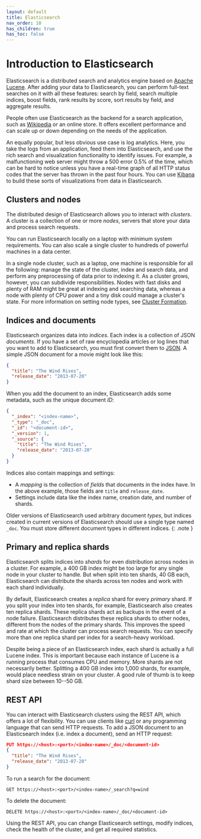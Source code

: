 ```yaml
---
layout: default
title: Elasticsearch
nav_order: 10
has_children: true
has_toc: false
---
```


# Introduction to Elasticsearch

Elasticsearch is a distributed search and analytics engine based on [Apache Lucene](https://lucene.apache.org/). After adding your data to Elasticsearch, you can perform full-text searches on it with all these features: search by field, search multiple indices, boost fields, rank results by score, sort results by field, and aggregate results.

People often use Elasticsearch as the backend for a search application, such as [Wikipedia](https://en.wikipedia.org/wiki/Wikipedia:FAQ/Technical#What_software_is_used_to_run_Wikipedia?) or an online store. It offers excellent performance and can scale up or down depending on the needs of the application.

An equally popular, but less obvious use case is log analytics. Here, you take the logs from an application, feed them into Elasticsearch, and use the rich search and visualization functionality to identify issues. For example, a malfunctioning web server might throw a 500 error 0.5% of the time, which can be hard to notice unless you have a real-time graph of all HTTP status codes that the server has thrown in the past four hours. You can use [Kibana](../kibana/) to build these sorts of visualizations from data in Elasticsearch.


## Clusters and nodes

The distributed design of Elasticsearch allows you to interact with *clusters*. A cluster is a collection of one or more *nodes*, servers that store your data and process search requests.

You can run Elasticsearch locally on a laptop with minimum system requirements. You can also scale a single cluster to hundreds of powerful machines in a data center.

In a single node cluster, such as a laptop, one machine is responsible for all the following: manage the state of the cluster, index and search data, and perform any preprocessing of data prior to indexing it. As a cluster grows, however, you can subdivide responsibilities. Nodes with fast disks and plenty of RAM might be great at indexing and searching data, whereas a node with plenty of CPU power and a tiny disk could manage a cluster's state. For more information on setting node types, see [Cluster Formation](cluster/).


## Indices and documents

Elasticsearch organizes data into *indices*. Each index is a collection of JSON *documents*. If you have a set of raw encyclopedia articles or log lines that you want to add to Elasticsearch, you must first convert them to [JSON](https://www.json.org/). A simple JSON document for a movie might look like this:

```json
{
  "title": "The Wind Rises",
  "release_date": "2013-07-20"
}
```

When you add the document to an index, Elasticsearch adds some metadata, such as the unique document *ID*:

```json
{
  "_index": "<index-name>",
  "_type": "_doc",
  "_id": "<document-id>",
  "_version": 1,
  "_source": {
    "title": "The Wind Rises",
    "release_date": "2013-07-20"
  }
}
```

Indices also contain mappings and settings:

- A *mapping* is the collection of *fields* that documents in the index have. In the above example, those fields are `title` and `release_date`.
- Settings include data like the index name, creation date, and number of shards.

Older versions of Elasticsearch used arbitrary document *types*, but indices created in current versions of Elasticsearch should use a single type named `_doc`. You must store different document types in different indices.
{: .note }


## Primary and replica shards

Elasticsearch splits indices into *shards* for even distribution across nodes in a cluster. For example, a 400 GB index might be too large for any single node in your cluster to handle. But when split into ten shards, 40 GB each, Elasticsearch can distribute the shards across ten nodes and work with each shard individually.

By default, Elasticsearch creates a *replica* shard for every *primary* shard. If you split your index into ten shards, for example, Elasticsearch also creates ten replica shards. These replica shards act as backups in the event of a node failure. Elasticsearch distributes these replica shards to other nodes, different from the nodes of the primary shards. This improves the speed and rate at which the cluster can process search requests. You can specify more than one replica shard per index for a search-heavy workload.

Despite being a piece of an Elasticsearch index, each shard is actually a full Lucene index. This is important because each instance of Lucene is a running process that consumes CPU and memory. More shards are not necessarily better. Splitting a 400 GB index into 1,000 shards, for example, would place needless strain on your cluster. A good rule of thumb is to keep shard size between 10--50 GB.


## REST API

You can interact with Elasticsearch clusters using the REST API, which offers a lot of flexibility. You can use clients like [curl](https://curl.haxx.se/) or any programming language that can send HTTP requests. To add a JSON document to an Elasticsearch index (i.e. index a document), send an HTTP request:

```json
PUT https://<host>:<port>/<index-name>/_doc/<document-id>
{
  "title": "The Wind Rises",
  "release_date": "2013-07-20"
}
```

To run a search for the document:

```
GET https://<host>:<port>/<index-name>/_search?q=wind
```

To delete the document:

```
DELETE https://<host>:<port>/<index-name>/_doc/<document-id>
```

Using the REST API, you can change Elasticsearch settings, modify indices, check the health of the cluster, and get all required statistics.
